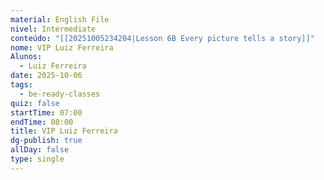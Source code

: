 ```yaml
---
material: English File
nivel: Intermediate
conteúdo: "[[20251005234204|Lesson 6B Every picture tells a story]]"
nome: VIP Luiz Ferreira
Alunos:
  - Luiz Ferreira
date: 2025-10-06
tags:
  - be-ready-classes
quiz: false
startTime: 07:00
endTime: 08:00
title: VIP Luiz Ferreira
dg-publish: true
allDay: false
type: single
---
```

